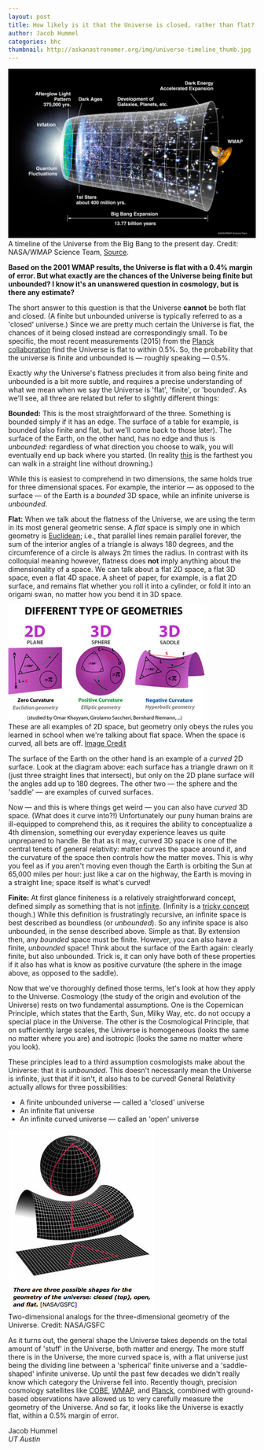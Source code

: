 ```yaml
---
layout: post
title: How likely is it that the Universe is closed, rather than flat?
author: Jacob Hummel
categories: bhc
thumbnail: http://askanastronomer.org/img/universe-timeline_thumb.jpg
---
```

<div class="image">
<img src="/img/universe-timeline.jpg">
<div class="caption">A timeline of the Universe from the Big Bang to the present day. Credit: NASA/WMAP Science Team, <a href="http://map.gsfc.nasa.gov/">Source</a>.</div>
</div>

**Based on the 2001 WMAP results, the Universe is flat with a 0.4% margin of error. But what exactly are the chances of the Universe being finite but unbounded? I know it's an unanswered question in cosmology, but is there any estimate?**

The short answer to this question is that the Universe **cannot** be both flat and closed. (A finite but unbounded universe is typically referred to as a 'closed' universe.)  Since we are pretty much certain the Universe is flat, the chances of it being closed instead are correspondingly small.  To be specific, the most recent measurements (2015) from the [Planck collaboration](http://planck.caltech.edu/) find the Universe is flat to within 0.5%.  So, the probability that the universe is finite and unbounded is &mdash; roughly speaking &mdash; 0.5%.

Exactly _why_ the Universe's flatness precludes it from also being finite and unbounded is a bit more subtle, and requires a precise understanding of what we mean when we say the Universe is 'flat', 'finite', or 'bounded'.  As we'll see, all three are related but refer to slightly different things:
 
**Bounded:** This is the most straightforward of the three.  Something is bounded simply if it has an edge.  The surface of a table for example, is bounded (also finite and flat, but we'll come back to those later).  The surface of the Earth, on the other hand, has no edge and thus is _unbounded_: regardless of what direction you choose to walk, you will eventually end up back where you started.  (In reality [this](http://imgur.com/6nKc5Oy) is the farthest you can walk in a straight line without drowning.) 

While this is easiest to comprehend in two dimensions, the same holds true for three dimensional spaces.  For example, the interior &mdash; as opposed to the surface &mdash; of the Earth is a _bounded_ 3D space, while an infinite universe is _unbounded_.

**Flat:** When we talk about the flatness of the Universe, we are using the term in its most general geometric sense. A _flat_ space is simply one in which  geometry is [Euclidean](https://en.wikipedia.org/wiki/Euclidean_geometry); i.e., that parallel lines remain parallel forever, the sum of the interior angles of a triangle is always 180 degrees, and the circumference of a circle is always 2&pi; times the radius.  In contrast with its colloquial meaning however, flatness does **not** imply anything about the dimensionality of a space.  We can talk about a flat 2D space, a flat 3D space, even a flat 4D space. A sheet of paper, for example, is a flat 2D surface, and remains flat whether you roll it into a cylinder, or fold it into an origami swan, no matter how you bend it in 3D space. 
 
<div class="image">
<img src="/img/Euclide_non-Euclidi_geometry.jpg" alt="Euclidian vs Riemannian Geometries">
<div class="caption">These are all examples of 2D space, but geometry only obeys the rules you learned in school when we're talking about flat space. When the space is curved, all bets are off. <a href="http://www.mu6.com/riemann_space.html">Image Credit</a></div>
</div>

The surface of the Earth on the other hand is an example of a _curved_ 2D surface.  Look at the diagram above: each surface has a triangle drawn on it (just three straight lines that intersect), but only on the 2D plane surface will the angles add up to 180 degrees.  The other two &mdash; the sphere and the 'saddle' &mdash; are examples of curved surfaces.

Now &mdash; and this is where things get weird &mdash; you can also have _curved_ 3D space. (What does it curve into?!) Unfortunately our puny human brains are ill-equipped to comprehend this, as it requires the ability to conceptualize a 4th dimension, something our everyday experience leaves us quite unprepared to handle. Be that as it may, curved 3D space is one of the central tenets of general relativity: matter curves the space around it, and the curvature of the space then controls how the matter moves.  This is why you feel as if you aren't moving even though the Earth is orbiting the Sun at 65,000 miles per hour: just like a car on the highway, the Earth is moving in a straight line; space itself is what's curved!

**Finite:** At first glance finiteness is a relatively straightforward concept, defined simply as something that is not [infinite](https://en.wikipedia.org/wiki/Infinity).  (Infinity is a [tricky concept](http://blogs.discovermagazine.com/crux/2015/02/20/infinity-ruining-physics) though.) While this definition is frustratingly recursive, an infinite space is best described as boundless (or _unbounded_).  So any infinite space is also unbounded, in the sense described above. Simple as that.  By extension then, any _bounded_ space must be finite. However, you can also have a finite, _unbounded_ space! Think about the surface of the Earth again: clearly finite, but also unbounded.  Trick is, it can only have both of these properties if it also has what is know as positive curvature (the sphere in the image above, as opposed to the saddle).

Now that we've thoroughly defined those terms, let's look at how they apply to the Universe.  Cosmology (the study of the origin and evolution of the Universe) rests on two fundamental assumptions. One is the Copernican Principle, which states that the Earth, Sun, Milky Way, etc. do not occupy a special place in the Universe. The other is the Cosmological Principle, that on sufficiently large scales, the Universe is homogeneous (looks the same no matter where you are) and isotropic (looks the same no matter where you look). 

These principles lead to a third assumption cosmologists make about the Universe: that it is _unbounded_. This doesn't necessarily mean the Universe is infinite, just that if it isn't, it also has to be curved!  General Relativity actually allows for three possibilities:

 - A finite unbounded universe &mdash; called a 'closed' universe
 - An infinite flat universe
 - An infinite curved universe &mdash; called an 'open' universe

<div class="image">
<img src="/img/geometry_of_the_universe.png" alt="Closed, open, or flat">
<div class="caption">Two-dimensional analogs for the three-dimensional geometry of the Universe. Credit: NASA/GSFC</a></div>
</div>

As it turns out, the general shape the Universe takes depends on the total amount of 'stuff' in the Universe, both matter and energy.  The more stuff there is in the Universe, the more curved space is, with a flat universe just being the dividing line between a 'spherical' finite universe and a 'saddle-shaped' infinite universe. Up until the past few decades we didn't really know which category the Universe fell into.  Recently though, precision cosmology satellites like [COBE](https://en.wikipedia.org/wiki/Cosmic_Background_Explorer), [WMAP](https://en.wikipedia.org/wiki/Wilkinson_Microwave_Anisotropy_Probe), and [Planck](https://en.wikipedia.org/wiki/Planck_(spacecraft)), combined with ground-based observations have allowed us to very carefully measure the geometry of the Universe.  And so far, it looks like the Universe is exactly flat, within a 0.5% margin of error. 

Jacob Hummel<br>
*UT Austin*
